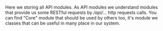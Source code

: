 Here we storing all API modules. As API modules we understand modules that provide
us some RESTful requests by */api/...* http requests calls.
You can find "Core" module that should be used by others too, it's module we classes that can
be useful in many place in our system.